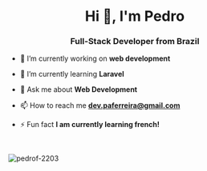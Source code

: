 <h1 align="center">Hi 👋, I'm Pedro</h1>
<h3 align="center">Full-Stack Developer from Brazil</h3>

- 🔭 I’m currently working on **web development**

- 🌱 I’m currently learning **Laravel**

- 💬 Ask me about **Web Development**

- 📫 How to reach me **dev.paferreira@gmail.com**

- ⚡ Fun fact **I am currently learning french!**

<br>

<p><img align="center" src="https://github-readme-stats.vercel.app/api/top-langs?username=pedrof-2203&show_icons=true&locale=en&layout=compact" alt="pedrof-2203" /></p>


